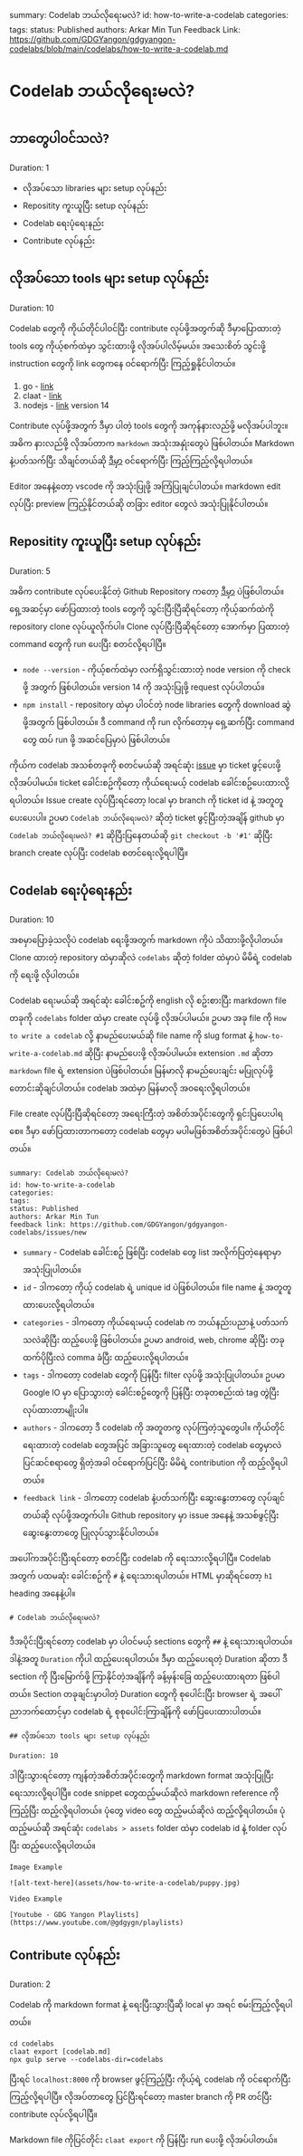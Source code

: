 summary: Codelab ဘယ်လိုရေးမလဲ?
id: how-to-write-a-codelab
categories:
tags:
status: Published
authors: Arkar Min Tun
Feedback Link: https://github.com/GDGYangon/gdgyangon-codelabs/blob/main/codelabs/how-to-write-a-codelab.md

# Codelab ဘယ်လိုရေးမလဲ?

<!-- ------------------------ -->

## ဘာတွေပါဝင်သလဲ?

Duration: 1

- လိုအပ်သော libraries များ setup လုပ်နည်း
- Repositity ကူးယူပြီး setup လုပ်နည်း
- Codelab ရေးပုံရေးနည်း
- Contribute လုပ်နည်း

## လိုအပ်သော tools များ setup လုပ်နည်း

Duration: 10

Codelab တွေကို ကိုယ်တိုင်ပါဝင်ပြီး contribute လုပ်ဖို့အတွက်ဆို ဒီမှာပြောထားတဲ့ tools တွေ ကိုယ့်စက်ထဲမှာ သွင်းထားဖို့ လိုအပ်ပါလိမ့်မယ်။ အသေးစိတ် သွင်းဖို့ instruction တွေကို link တွေကနေ ဝင်ရောက်ပြီး ကြည့်ရှုနိုင်ပါတယ်။

1. go - [link](https://go.dev/dl/)
2. claat - [link](https://github.com/googlecodelabs/tools/tree/main/claat#install)
3. nodejs - [link](https://nodejs.org/en/blog/release/v14.17.3) version 14

Contribute လုပ်ဖို့အတွက် ဒီမှာ ပါတဲ့ tools တွေကို အကုန်နားလည်ဖို့ မလိုအပ်ပါဘူး။ အဓိက နားလည်ဖို့ လိုအပ်တာက `markdown` အသုံးအနှုံးတွေပဲ ဖြစ်ပါတယ်။ Markdown နဲ့ပတ်သက်ပြီး သိချင်တယ်ဆို [ဒီမှာ](https://www.markdownguide.org/cheat-sheet/) ဝင်ရောက်ပြီး ကြည့်ကြည့်လို့ရပါတယ်။

Editor အနေနဲ့တော့ vscode ကို အသုံးပြုဖို့ အကြံပြုချင်ပါတယ်။ markdown edit လုပ်ပြီး preview ကြည့်နိုင်တယ်ဆို တခြား editor တွေလဲ အသုံးပြုနိုင်ပါတယ်။

## Repositity ကူးယူပြီး setup လုပ်နည်း

Duration: 5

အဓိက contribute လုပ်ပေးနိုင်တဲ့ Github Repository ကတော့ [ဒီမှာ](https://github.com/GDGYangon/gdgyangon-codelabs) ပဲဖြစ်ပါတယ်။ ရှေ့အဆင့်မှာ ဖော်ပြထားတဲ့ tools တွေကို သွင်းပြီးပြီဆိုရင်တော့ ကိုယ့်ဆက်ထဲကို repository clone လုပ်ယူလိုက်ပါ။ Clone လုပ်ပြီးပြီဆိုရင်တော့ အောက်မှာ ပြထားတဲ့ command တွေကို run ပေးပြီး စတင်လို့ရပါပြီ။

- `node --version` - ကိုယ့်စက်ထဲမှာ လက်ရှိသွင်းထားတဲ့ node version ကို check ဖို့ အတွက် ဖြစ်ပါတယ်။ version 14 ကို အသုံးပြုဖို့ request လုပ်ပါတယ်။
- `npm install` - repository ထဲမှာ ပါဝင်တဲ့ node libraries တွေကို download ဆွဲဖို့အတွက် ဖြစ်ပါတယ်။ ဒီ command ကို run လိုက်တော့မှ ရှေ့ဆက်ပြီး command တွေ ထပ် run ဖို့ အဆင်ပြေမှာပဲ ဖြစ်ပါတယ်။

ကိုယ်က codelab အသစ်တခုကို စတင်မယ်ဆို အရင်ဆုံး [issue](https://github.com/GDGYangon/gdgyangon-codelabs/issues) မှာ ticket ဖွင့်ပေးဖို့ လိုအပ်ပါမယ်။ ticket ခေါင်းစဥ်ကိုတော့ ကိုယ်ရေးမယ့် codelab ခေါင်းစဥ်ပေးထားလို့ရပါတယ်။ Issue create လုပ်ပြီးရင်တော့ local မှာ branch ကို ticket id နဲ့ အတူတူပေးပေးပါ။ ဥပမာ `Codelab ဘယ်လိုရေးမလဲ?` ဆိုတဲ့ ticket ဖွင့်ပြီးတဲ့အချိန် github မှာ `Codelab ဘယ်လိုရေးမလဲ? #1` ဆိုပြီးပြနေတယ်ဆို `git checkout -b '#1'` ဆိုပြီး branch create လုပ်ပြီး codelab စတင်ရေးလို့ရပါပြီ။

## Codelab ရေးပုံရေးနည်း

Duration: 10

အစမှာပြောခဲ့သလိုပဲ codelab ရေးဖို့အတွက် markdown ကိုပဲ သိထားဖို့လိုပါတယ်။ Clone ထားတဲ့ repository ထဲမှာဆိုလဲ `codelabs` ဆိုတဲ့ folder ထဲမှာပဲ မိမိရဲ့ codelab ကို ရေးဖို့ လိုပါတယ်။

Codelab ရေးမယ်ဆို အရင်ဆုံး ခေါင်းစဥ်ကို english လို စဥ်းစားပြီး markdown file တခုကို `codelabs` folder ထဲမှာ create လုပ်ဖို့ လိုအပ်ပါမယ်။ ဥပမာ အခု file ကို `How to write a codelab` လို့ နာမည်ပေးမယ်ဆို file name ကို slug format နဲ့ `how-to-write-a-codelab.md` ဆိုပြီး နာမည်ပေးဖို့ လိုအပ်ပါမယ်။ extension `.md` ဆိုတာ `markdown` file ရဲ့ extension ပဲဖြစ်ပါတယ်။ မြန်မာလို နာမည်ပေးချင်း မပြုလုပ်ဖို့ တောင်းဆိုချင်ပါတယ်။ codelab အထဲမှာ မြန်မာလို အဝရေးလို့ရပါတယ်။

File create လုပ်ပြီးပြီဆိုရင်တော့ အရေးကြီးတဲ့ အစိတ်အပိုင်းတွေကို ရှင်းပြပေးပါရစေ။ ဒီမှာ ဖော်ပြထားတာကတော့ codelab တွေမှာ မပါမဖြစ်အစိတ်အပိုင်းတွေပဲ ဖြစ်ပါတယ်။

```
summary: Codelab ဘယ်လိုရေးမလဲ?
id: how-to-write-a-codelab
categories:
tags:
status: Published
authors: Arkar Min Tun
feedback link: https://github.com/GDGYangon/gdgyangon-codelabs/issues/new
```

- `summary` - Codelab ခေါင်းစဥ် ဖြစ်ပြီး codelab တွေ list အလိုက်ပြတဲ့နေရာမှာ အသုံးပြုပါတယ်။
- `id` - ဒါကတော့ ကိုယ့် codelab ရဲ့ unique id ပဲဖြစ်ပါတယ်။ file name နဲ့ အတူတူ ထားပေးလို့ရပါတယ်။
- `categories` - ဒါကတော့ ကိုယ်ရေးမယ့် codelab က ဘယ်နည်းပညာနဲ့ ပတ်သက်သလဲဆိုပြီး ထည့်ပေးဖို့ ဖြစ်ပါတယ်။ ဥပမာ android, web, chrome ဆိုပြီး တခုထက်ပိုပြီးလဲ comma ခံပြီး ထည့်ပေးလို့ရပါတယ်။
- `tags` - ဒါကတော့ codelab တွေကို ပြန်ပြီး filter လုပ်ဖို့ အသုံးပြုပါတယ်။ ဥပမာ Google IO မှာ ပြောသွားတဲ့ ခေါင်းစဥ်တွေကို ပြန်ပြီး တခုတစည်းထဲ tag တွဲပြီး လုပ်ထားတာမျိုးပါ။
- `authors` - ဒါကတော့ ဒီ codelab ကို အတူတကွ လုပ်ကြတဲ့သူတွေပါ။ ကိုယ်တိုင် ရေးထားတဲ့ codelab တွေအပြင် အခြားသူတွေ ရေးထားတဲ့ codelab တွေမှာလဲ ပြင်ဆင်စရာတွေ ရှိတဲ့အခါ ဝင်ရောက်ပြင်ပြီး မိမိရဲ့ contribution ကို ထည့်လို့ရပါတယ်။
- `feedback link` - ဒါကတော့ codelab နဲ့ပတ်သက်ပြီး ဆွေးနွေးတာတွေ လုပ်ချင်တယ်ဆို လုပ်ဖို့အတွက်ပါ။ Github repository မှာ issue အနေနဲ့ အသစ်ဖွင့်ပြီး ဆွေးနွေးတာတွေ ပြုလုပ်သွားနိုင်ပါတယ်။

အပေါ်ကအပိုင်းပြီးရင်တော့ စတင်ပြီး codelab ကို ရေးသားလို့ရပါပြီ။ Codelab အတွက် ပထမဆုံး ခေါင်းစဥ်ကို `#` နဲ့ ရေးသားရပါတယ်။ HTML မှာဆိုရင်တော့ `h1` heading အနေနဲ့ပါ။

```
# Codelab ဘယ်လိုရေးမလဲ?
```

ဒီအပိုင်းပြီးရင်တော့ codelab မှာ ပါဝင်မယ့် sections တွေကို `##` နဲ့ ရေးသားရပါတယ်။ ဒါနဲ့အတူ `Duration` ကိုပါ ထည့်ပေးရပါတယ်။ ဒီမှာ ထည့်ပေးရတဲ့ Duration ဆိုတာ ဒီ section ကို ပြီးမြောက်ဖို့ ကြာနိုင်တဲ့အချိန်ကို ခန့်မှန်းခြေ ထည့်ပေးထားရတာ ဖြစ်ပါတယ်။ Section တခုချင်းမှာပါတဲ့ Duration တွေကို စုပေါင်းပြီး browser ရဲ့ အပေါ် ညာဘက်ထောင့်မှာ codelab ရဲ့ စုစုပေါင်းကြာချိန်ကို ဖော်ပြပေးထားပါတယ်။

```
## လိုအပ်သော tools များ setup လုပ်နည်း

Duration: 10
```

ဒါပြီးသွားရင်တော့ ကျန်တဲ့အစိတ်အပိုင်းတွေကို markdown format အသုံးပြုပြီး ရေးသားလို့ရပါပြီ။ code snippet တွေထည့်မယ်ဆိုလဲ markdown reference ကိုကြည့်ပြီး ထည့်လို့ရပါတယ်။ ပုံတွေ video တွေ ထည့်မယ်ဆိုလဲ ထည့်လို့ရပါတယ်။ ပုံထည့်မယ်ဆို အရင်ဆုံး `codelabs > assets` folder ထဲမှာ codelab id နဲ့ folder လုပ်ပြီး ထည့်ပေးလို့ရပါတယ်။

```
Image Example

![alt-text-here](assets/how-to-write-a-codelab/puppy.jpg)
```

```
Video Example

[Youtube - GDG Yangon Playlists](https://www.youtube.com/@gdgygn/playlists)
```

## Contribute လုပ်နည်း

Duration: 2

Codelab ကို markdown format နဲ့ ရေးပြီးသွားပြီဆို local မှာ အရင် စမ်းကြည့်လို့ရပါတယ်။

```
cd codelabs
claat export [codelab.md]
npx gulp serve --codelabs-dir=codelabs
```

ပြီးရင် `localhost:8000` ကို browser ဖွင့်ကြည့်ပြီး ကိုယ့်ရဲ့ codelab ကို ဝင်ရောက်ပြီး ကြည့်လို့ရပါပြီ။ လိုအပ်တာတွေ ပြင်ပြီးရင်တော့ master branch ကို PR တင်ပြီး contribute လုပ်လို့ရပါပြီ။

Markdown file ကိုပြင်တိုင်း `claat export` ကို ပြန်ပြီး run ပေးဖို့ လိုအပ်ပါတယ်။
